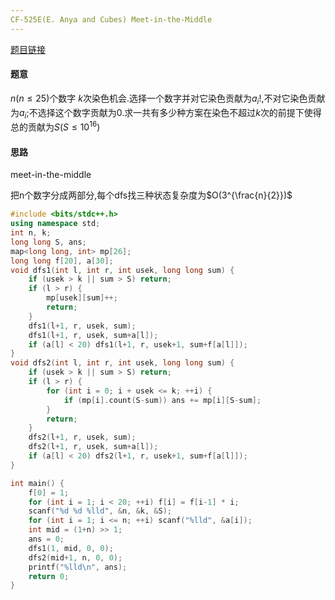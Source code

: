 ```yaml
---
CF-525E(E. Anya and Cubes) Meet-in-the-Middle
---
```


[题目链接](https://codeforces.com/blog/entry/17119)



#### 题意

$n(n \le 25)$个数字 $k$次染色机会.选择一个数字并对它染色贡献为$a_i!$,不对它染色贡献为$a_i$;不选择这个数字贡献为0.求一共有多少种方案在染色不超过$k$次的前提下使得总的贡献为$S(S \le10^{16})$

#### 思路

meet-in-the-middle

把n个数字分成两部分,每个dfs找三种状态复杂度为$O(3^{\frac{n}{2}})$



```cpp
#include <bits/stdc++.h>
using namespace std;
int n, k;
long long S, ans;
map<long long, int> mp[26];
long long f[20], a[30];
void dfs1(int l, int r, int usek, long long sum) {
    if (usek > k || sum > S) return;
    if (l > r) {
        mp[usek][sum]++;
        return;
    }
    dfs1(l+1, r, usek, sum);
    dfs1(l+1, r, usek, sum+a[l]);
    if (a[l] < 20) dfs1(l+1, r, usek+1, sum+f[a[l]]);
}
void dfs2(int l, int r, int usek, long long sum) {
    if (usek > k || sum > S) return;
    if (l > r) {
        for (int i = 0; i + usek <= k; ++i) {
            if (mp[i].count(S-sum)) ans += mp[i][S-sum]; 
        }
        return;
    }
    dfs2(l+1, r, usek, sum);
    dfs2(l+1, r, usek, sum+a[l]);
    if (a[l] < 20) dfs2(l+1, r, usek+1, sum+f[a[l]]);
}

int main() {
    f[0] = 1;
    for (int i = 1; i < 20; ++i) f[i] = f[i-1] * i;
    scanf("%d %d %lld", &n, &k, &S);
    for (int i = 1; i <= n; ++i) scanf("%lld", &a[i]);
    int mid = (1+n) >> 1;
    ans = 0;
    dfs1(1, mid, 0, 0);
    dfs2(mid+1, n, 0, 0);
    printf("%lld\n", ans);
    return 0;        
}
```

